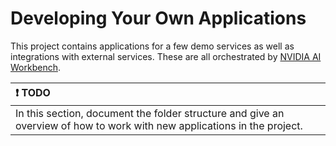 # Developing Your Own Applications

This project contains applications for a few demo services as well as integrations with external services. These are all orchestrated by [NVIDIA AI Workbench](https://www.nvidia.com/en-us/deep-learning-ai/solutions/data-science/workbench/).

| ❗ TODO          |
| :---------------------------|
| In this section, document the folder structure and give an overview of how to work with new applications in the project. |

